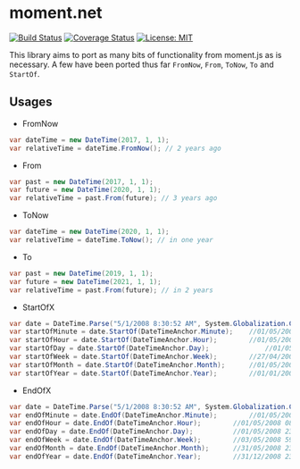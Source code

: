 # moment.net

[![Build Status](https://travis-ci.org/bolorundurowb/moment.net.svg?branch=master)](https://travis-ci.org/bolorundurowb/moment.net)  [![Coverage Status](https://coveralls.io/repos/github/bolorundurowb/moment.net/badge.svg)](https://coveralls.io/github/bolorundurowb/moment.net)  [![License: MIT](https://img.shields.io/badge/License-MIT-yellow.svg)](LICENSE)


This library aims to port as many bits of functionality from moment.js as is necessary. A few have been ported thus far `FromNow`, `From`, `ToNow`, `To` and `StartOf`.

## Usages

- FromNow
```csharp
var dateTime = new DateTime(2017, 1, 1);
var relativeTime = dateTime.FromNow(); // 2 years ago
```

- From
```csharp
var past = new DateTime(2017, 1, 1);
var future = new DateTime(2020, 1, 1);
var relativeTime = past.From(future); // 3 years ago
```


- ToNow
```csharp
var dateTime = new DateTime(2020, 1, 1);
var relativeTime = dateTime.ToNow(); // in one year
```

- To
```csharp
var past = new DateTime(2019, 1, 1);
var future = new DateTime(2021, 1, 1);
var relativeTime = past.From(future); // in 2 years
```

- StartOfX
```csharp
var date = DateTime.Parse("5/1/2008 8:30:52 AM", System.Globalization.CultureInfo.InvariantCulture);
var startOfMinute = date.StartOf(DateTimeAnchor.Minute);	//01/05/2008 08:30:00
var startOfHour = date.StartOf(DateTimeAnchor.Hour);		//01/05/2008 08:00:00"
var startOfDay = date.StartOf(DateTimeAnchor.Day);              //01/05/2008 00:00:00
var startOfWeek = date.StartOf(DateTimeAnchor.Week);		//27/04/2008 00:00:00 (previous month)
var startOfMonth = date.StartOf(DateTimeAnchor.Month);		//01/05/2008 00:00:00
var startOfYear = date.StartOf(DateTimeAnchor.Year);		//01/01/2008 00:00:00
```

- EndOfX
```csharp
var date = DateTime.Parse("5/1/2008 8:30:52 AM", System.Globalization.CultureInfo.InvariantCulture);
var endOfMinute = date.EndOf(DateTimeAnchor.Minute);		//01/05/2008 08:30:59
var endOfHour = date.EndOf(DateTimeAnchor.Hour);		//01/05/2008 08:59:59
var endOfDay = date.EndOf(DateTimeAnchor.Day);			//01/05/2008 23:59:59
var endOfWeek = date.EndOf(DateTimeAnchor.Week);		//03/05/2008 59:59:59
var endOfMonth = date.EndOf(DateTimeAnchor.Month);		//31/05/2008 23:59:59
var endOfYear = date.EndOf(DateTimeAnchor.Year);		//31/12/2008 23:59:59
```
